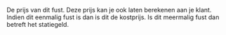 De prijs van dit fust. Deze prijs kan je ook laten berekenen aan je klant. Indien dit eenmalig fust is dan is dit de kostprijs. Is dit meermalig fust dan betreft het statiegeld.
